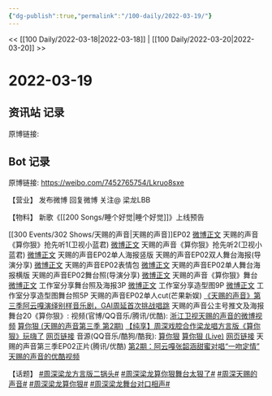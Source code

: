 ```yaml
---
{"dg-publish":true,"permalink":"/100-daily/2022-03-19/"}
---
```


<< [[100 Daily/2022-03-18\|2022-03-18]] | [[100 Daily/2022-03-20\|2022-03-20]] >>
# 2022-03-19

## 资讯站 记录

原博链接:

## Bot 记录

原博链接: https://weibo.com/7452765754/Lkruo8sxe

【营业】
发布微博 [](https://m.weibo.cn/1736988591/4748849015686337)
回复微博 [](https://m.weibo.cn/1736988591/4747600714270196)
关注@ 梁龙LBB

【物料】
[](https://m.weibo.cn/2283805633/4748688964977751) 新歌《[[200 Songs/睡个好觉\|睡个好觉]]》上线预告

[[300 Events/302 Shows/天赐的声音\|天赐的声音]]EP02
[微博正文](https://m.weibo.cn/5876797510/4748716545936036) 天赐的声音《算你狠》抢先听1(卫视小蓝君)
[微博正文](https://m.weibo.cn/5876797510/4748764495482824) 天赐的声音《算你狠》抢先听2(卫视小蓝君)
[微博正文](https://m.weibo.cn/1315706994/4748672459869803) 天赐的声音EP02单人海报竖版
[](https://m.weibo.cn/1846843604/4748680509523649) 天赐的声音EP02双人舞台海报(导演分享)
[微博正文](https://m.weibo.cn/1315706994/4748732850244330) 天赐的声音EP02表情包
[微博正文](https://m.weibo.cn/1315706994/4748785752735868) 天赐的声音EP02单人舞台海报横版
[](https://m.weibo.cn/1846843604/4748815267532717) 天赐的声音EP02舞台照(导演分享)
[微博正文](https://m.weibo.cn/1315706994/4748847441511152) 天赐的声音《算你狠》舞台
[微博正文](https://m.weibo.cn/7478855230/4748822267304700) 工作室分享舞台照及海报3P
[微博正文](https://m.weibo.cn/7478855230/4748840907048333) 工作室分享造型图9P
[微博正文](https://m.weibo.cn/7478855230/4748848993666298) 工作室分享造型图舞台照5P
[](https://m.weibo.cn/1591169702/4748856418374585) 天赐的声音EP02单人cut(芒果新娱)
[《天赐的声音》第三季阿云嘎演绎别样音乐剧，GAI周延首次挑战唱跳](https://weibo.cn/sinaurl?u=https%3A%2F%2Fmp.weixin.qq.com%2Fs%2FtFmaYrEHF_QL0bQVQrDHaQ) 天赐的声音公主号推文及海报
舞台20《算你狠》:
视频(官博/QQ音乐/腾讯/优酷):
[浙江卫视天赐的声音的微博视频](https://video.weibo.com/show?fid=1034:4748741140480050)
[算你狠 (天赐的声音第三季 第2期)](https://weibo.cn/sinaurl?u=https%3A%2F%2Fc.y.qq.com%2Fbase%2Ffcgi-bin%2Fu%3F__%3DhZsyWTkI4cJI)
[【纯享】周深戏腔合作梁龙唱方言版《算你狠》玩嗨了](https://weibo.cn/sinaurl?u=http%3A%2F%2Fv.qq.com%2Fx%2Fcover%2Fmzc00200zp5l5yl%2Fr00424xt4t9.html)
[网页链接](https://weibo.cn/sinaurl?u=https%3A%2F%2Fv.youku.com%2Fv_show%2Fid_XNTg1MjczMDUyNA%3D%3D.html%3Fx%26sharefrom%3Dandroid%26scene%3Dlong%26playMode%3Dnormal%26sharekey%3Dde971229fb4dd36afc31d4d1196984275)
音源(QQ音乐/酷狗/酷我):
[算你狠](https://weibo.cn/sinaurl?u=https%3A%2F%2Fc.y.qq.com%2Fbase%2Ffcgi-bin%2Fu%3F__%3Di2HV37VI4QdW)
[算你狠 (Live)](https://weibo.cn/sinaurl?u=https%3A%2F%2Ft3.kugou.com%2Fsong.html%3Fid%3D6NgCfadzxV2)
[网页链接](https://weibo.cn/sinaurl?u=https%3A%2F%2Fm.kuwo.cn%2Fyinyue%2F213774675%3Ff%3Darphone%26t%3Dsinawb%26isstar%3D0)
天赐的声音第三季EP02正片(腾讯/优酷)
[第2期：阿云嘎张韶涵甜蜜对唱“一吻定情”](https://weibo.cn/sinaurl?u=http%3A%2F%2Fv.qq.com%2Fx%2Fcover%2Fmzc00200zp5l5yl%2Ff0042ytklsu.html)
[天赐的声音的优酷视频](https://weibo.cn/sinaurl?u=https%3A%2F%2Fv.youku.com%2Fv_show%2Fid_XNTIwNTM0NjgyMA%3D%3D.html%3Fx%26sharefrom%3Dandroid%26scene%3Dlong%26playMode%3D%26sharekey%3D78d8ada7e1568f5f5b901316abc40c7f5)

【话题】
[#周深梁龙方言版二锅头#](https://s.weibo.com/weibo?q=%23%E5%91%A8%E6%B7%B1%E6%A2%81%E9%BE%99%E6%96%B9%E8%A8%80%E7%89%88%E4%BA%8C%E9%94%85%E5%A4%B4%23)
[#周深梁龙算你狠舞台太狠了#](https://s.weibo.com/weibo?q=%23%E5%91%A8%E6%B7%B1%E6%A2%81%E9%BE%99%E7%AE%97%E4%BD%A0%E7%8B%A0%E8%88%9E%E5%8F%B0%E5%A4%AA%E7%8B%A0%E4%BA%86%23)
[#周深天赐的声音#](https://s.weibo.com/weibo?q=%23%E5%91%A8%E6%B7%B1%E5%A4%A9%E8%B5%90%E7%9A%84%E5%A3%B0%E9%9F%B3%23)
[#周深梁龙算你狠#](https://s.weibo.com/weibo?q=%23%E5%91%A8%E6%B7%B1%E6%A2%81%E9%BE%99%E7%AE%97%E4%BD%A0%E7%8B%A0%23)
[#周深梁龙舞台对口相声#](https://s.weibo.com/weibo?q=%23%E5%91%A8%E6%B7%B1%E6%A2%81%E9%BE%99%E8%88%9E%E5%8F%B0%E5%AF%B9%E5%8F%A3%E7%9B%B8%E5%A3%B0%23)
